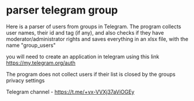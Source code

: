 # parser telegram group
 
Here is a parser of users from groups in Telegram.
The program collects user names, their id and tag (if any), and also checks if they have moderator/administrator rights and saves everything in an xlsx file, with the name "group_users"

you will need to create an application in telegram using this link https://my.telegram.org/auth

The program does not collect users if their list is closed by the groups privacy settings

Telegram channel - https://t.me/+vx-VVXj37aViOGEy
